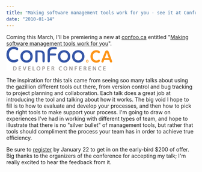 ```yaml
---
title: "Making software management tools work for you - see it at Confoo.ca"
date: "2010-01-14"
---
```


Coming this March, I'll be premiering a new at [confoo.ca](http://www.confoo.ca) entitled "[Making software management tools work for you](http://www.confoo.ca/en/2010/session/making-software-management-tools-work-for-you)".![](/images/logo_confoo.gif "Confoo.ca logo")

The inspiration for this talk came from seeing soo many talks about using the gazillion different tools out there, from version control and bug tracking to project planning and collaboration. Each talk does a great job at introducing the tool and talking about how it works. The big void I hope to fill is to how to evaluate and develop your processes, and then how to pick the right tools to make support your process. I'm going to draw on experiences I've had in working with different types of team, and hope to illustrate that there is no "silver bullet" of management tools, but rather that tools should compliment the process your team has in order to achieve true efficiency.

Be sure to [register](http://confoo.ca/en/register) by January 22 to get in on the early-bird $200 of offer. Big thanks to the organizers of the conference for accepting my talk; I'm really excited to hear the feedback from it.
